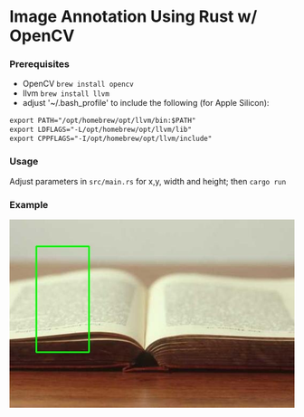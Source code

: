 # Image Annotation Using Rust w/ OpenCV

### Prerequisites
* OpenCV 
`brew install opencv`
* llvm
`brew install llvm`
* adjust '~/.bash_profile' to include the following (for Apple Silicon):
```
export PATH="/opt/homebrew/opt/llvm/bin:$PATH"
export LDFLAGS="-L/opt/homebrew/opt/llvm/lib"
export CPPFLAGS="-I/opt/homebrew/opt/llvm/include"
```

### Usage
Adjust parameters in `src/main.rs` for x,y, width and height; then `cargo run`

### Example
<img src="output.jpg">